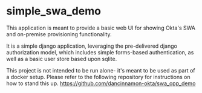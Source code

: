 # simple_swa_demo
This application is meant to provide a basic web UI for showing Okta's SWA and on-premise provisioning functionality.

It is a simple django application, leveraging the pre-delivered django authorization model, which includes simple forms-based authentication, as well as a basic user store based upon sqlite.

This project is not intended to be run alone- it's meant to be used as part of a docker setup.  Please refer to the following repository for instructions on how to stand this up.
https://github.com/dancinnamon-okta/swa_opp_demo
